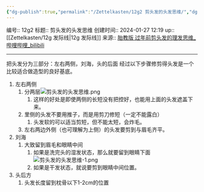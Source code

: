 ```yaml
---
{"dg-publish":true,"permalink":"/Zettelkasten/12g2 剪头发的头发思维/","dgPassFrontmatter":true}
---
```


编号:: 12g2
标题:: 剪头发的头发思维
创建时间:: 2024-01-27 12:19
up:: [[Zettelkasten/12g 发际线\|12g 发际线]]
来源:: [胎教版 过年前剪头发的理发思维_哔哩哔哩_bilibili](https://www.bilibili.com/video/BV1iW4y1F7LG/?spm_id_from=333.881.header_right.history_list.click)

---
把头发分为三部分：左右两侧，刘海，头的后面
经过以下步骤修剪得头发是一个比较适合做造型的良好基底。
1. 左右两侧
	1. 分两层![剪头发的头发思维.png](/img/user/attachment/%E5%89%AA%E5%A4%B4%E5%8F%91%E7%9A%84%E5%A4%B4%E5%8F%91%E6%80%9D%E7%BB%B4.png)
		1. 这样的好处是即使两侧的长短没有把控好，也能用上面的头发遮盖下来。
	2. 里侧的头发不要用推子，而是用剪刀修短（一定不能露白）
		1. 头发软的可以适当剪短，但不能太短，会炸毛。
	3. 左右两边外侧（也可理解为上侧）的头发要剪到与眉毛齐平。
2. 刘海
	1. 大致留到眉毛和眼睛中间
		1. 如果是洗完头的湿发状态，那么就要留到眼睛下面![剪头发的头发思维-1.png](/img/user/attachment/%E5%89%AA%E5%A4%B4%E5%8F%91%E7%9A%84%E5%A4%B4%E5%8F%91%E6%80%9D%E7%BB%B4-1.png)
		2. 如果是干发状态，就说要剪到眼睛中间位置。
3. 头后方
	1. 头发长度留到枕骨以下1-2cm的位置